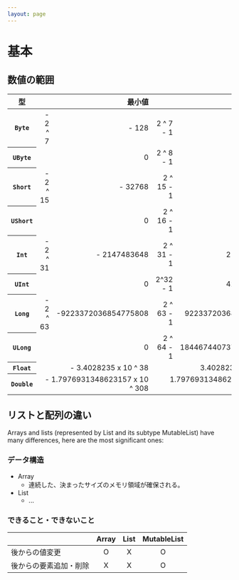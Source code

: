 ```yaml
---
layout: page
---
```


# 基本

## 数値の範囲

<table>
    <thead>
        <tr>
            <th>型</th>
            <th style="text-align:right;" colspan="2">最小値</th>
            <th style="text-align:right;" colspan="2">最大値</th>
        </tr>
    </thead>
    <tbody>
        <tr>
            <th><code>Byte</code></th>
            <td style="text-align:right;">- 2 ^ 7</td>
            <td style="text-align:right;">- 128</td>
            <td style="text-align:right;">2 ^ 7 - 1</td>
            <td style="text-align:right;">127</td>
        </tr>
        <tr>
            <th><code>UByte</code></th>
            <td style="text-align:right;" colspan="2">0</td>
            <td style="text-align:right;">2 ^ 8 - 1</td>
            <td style="text-align:right;">255</td>
        </tr>
        <tr>
            <th><code>Short</code></th>
            <td style="text-align:right;">- 2 ^ 15 </td>
            <td style="text-align:right;">- 32768</td>
            <td style="text-align:right;">2 ^ 15 - 1</td>
            <td style="text-align:right;">32767</td>
        </tr>
        <tr>
            <th><code>UShort</code></th>
            <td style="text-align:right;" colspan="2">0</td>
            <td style="text-align:right;">2 ^ 16 - 1</td>
            <td style="text-align:right;">65535</td>
        </tr>
        <tr>
            <th><code>Int</code></th>
            <td style="text-align:right;">- 2 ^ 31</td>
            <td style="text-align:right;">- 2147483648</td>
            <td style="text-align:right;">2 ^ 31 - 1</td>            
            <td style="text-align:right;">2147483647</td>
        </tr>
        <tr>
            <th><code>UInt</code></th>
            <td style="text-align:right;" colspan="2">0</td>
            <td style="text-align:right;">2^32 - 1</td>
            <td style="text-align:right;">4294967295</td>
        </tr>
        <tr>
            <th><code>Long</code></th>
            <td style="text-align:right;">- 2 ^ 63</td>
            <td style="text-align:right;">-9223372036854775808</td>
            <td style="text-align:right;">2 ^ 63 - 1</td>
            <td style="text-align:right;">9223372036854775807</td>            
        </tr>
        <tr>
            <th><code>ULong</code></th>
            <td style="text-align:right;" colspan="2">0</td>
            <td style="text-align:right;">2 ^ 64 - 1</td>
            <td style="text-align:right;">18446744073709551615</td>
        </tr>
        <tr>
            <th><code>Float</code></th>
            <td style="text-align:right;" colspan="2">- 3.4028235 x 10 ^ 38</td>
            <td style="text-align:right;" colspan="2">3.4028235 x 10 ^ 38</td>
        </tr>
        <tr>
            <th><code>Double</code></th>
            <td style="text-align:right;" colspan="2">- 1.7976931348623157 x 10 ^ 308</td>
            <td style="text-align:right;" colspan="2">1.7976931348623157 x 10 ^ 308</td>
        </tr>
    </tbody>
</table>

## リストと配列の違い

Arrays and lists (represented by List<T> and its subtype MutableList<T>) have many differences, here are the most significant ones:

### データ構造

* Array
    * 連続した、決まったサイズのメモリ領域が確保される。
* List
    * ...
 
### できること・できないこと

| | Array | List | MutableList |
|:--|:--:|:--:|:--:|
| 後からの値変更 | O | X | O |
| 後からの要素追加・削除 | X | X | O |
